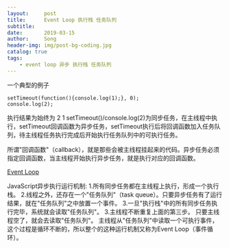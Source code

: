 ```yaml
---
layout:     post
title:      Event Loop 执行栈 任务队列
subtitle:   
date:       2019-03-15
author:     Song
header-img: img/post-bg-coding.jpg
catalog: true
tags:
    - event loop 异步 执行栈 任务队列
---
```


一个典型的例子
```
setTimeout(function(){console.log(1);}, 0);
console.log(2);
```
执行结果为始终为 2 1
setTimeout()/console.log(2)为同步任务，在主线程中执行，setTimeout回调函数为异步任务，setTimeout执行后将回调函数加入任务队列，待主线程任务执行完成后开始执行任务队列中的可执行任务。

所谓"回调函数"（callback），就是那些会被主线程挂起来的代码。异步任务必须指定回调函数，当主线程开始执行异步任务，就是执行对应的回调函数。

[Event Loop](http://www.ruanyifeng.com/blog/2014/10/event-loop.html)

JavaScript异步执行运行机制:
1.所有同步任务都在主线程上执行，形成一个执行栈。
2.线程之外，还存在一个"任务队列"（task queue）。只要异步任务有了运行结果，就在"任务队列"之中放置一个事件。
3.一旦"执行栈"中的所有同步任务执行完毕，系统就会读取"任务队列"。
3.主线程不断重复上面的第三步。
只要主线程空了，就会去读取"任务队列"。
主线程从"任务队列"中读取一个可执行事件，这个过程是循环不断的，所以整个的这种运行机制又称为Event Loop（事件循环）。
